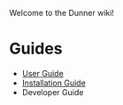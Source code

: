 Welcome to the Dunner wiki!

# Guides

* [User Guide](https://github.com/leopardslab/Dunner/wiki/User-Guide)
* [Installation Guide](https://github.com/leopardslab/Dunner/wiki/Installation-Guide)
* Developer Guide
